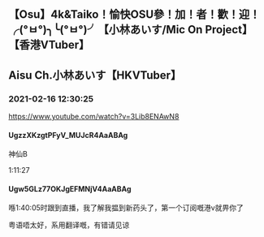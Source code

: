 ## 【Osu】4k&Taiko！愉快OSU參！加！者！歡！迎！╭(°ㅂ°)╮╰(°ㅂ°)╯【小林あいす/Mic On Project】【香港VTuber】
## Aisu Ch.小林あいす【HKVTuber】
### 2021-02-16 12:30:25
https://www.youtube.com/watch?v=3Lib8ENAwN8
#### UgzzXKzgtPFyV_MUJcR4AaABAg
神仙B

1:11:27

#### Ugw5GLz77OKJgEFMNjV4AaABAg
喺1:40:05时跟到直播，我了解我揾到新药头了，第一个订阅嘅港v就畀你了

粤语唔太好，系用翻译嘅，有错请见谅

